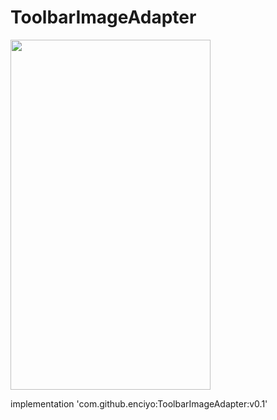 # ToolbarImageAdapter

<img src="https://github.com/enciyo/ToolbarImageAdapter/blob/master/app/src/main/java/art/enciyo.gif?raw=true" width="320" height="560" />

<p>
implementation 'com.github.enciyo:ToolbarImageAdapter:v0.1' </p>
